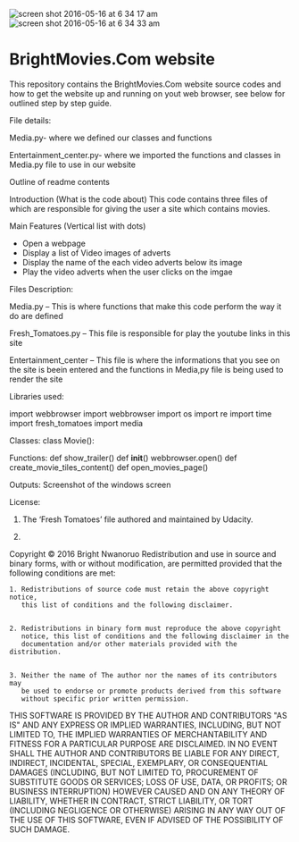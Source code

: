 



![screen shot 2016-05-16 at 6 34 17 am](https://cloud.githubusercontent.com/assets/13493736/15289568/55114440-1b30-11e6-927f-8eb64c511a67.png)
![screen shot 2016-05-16 at 6 34 33 am](https://cloud.githubusercontent.com/assets/13493736/15289576/5ea22ede-1b30-11e6-966f-57676e2e5548.png)


# BrightMovies.Com website





This repository contains the BrightMovies.Com website source codes and how to get the website up and running on yout  web browser, see below for outlined step by step guide.  

File details:

Media.py- where we defined our classes and functions

Entertainment_center.py- where we imported the functions and classes in Media.py file to use in our website

Outline of readme contents

Introduction (What is the code about)
This code contains three files of which are responsible for giving the user a site which contains movies.

Main Features (Vertical list with dots)
-	Open a webpage 
-	Display a list of Video images of adverts
-	Display the name of the each video adverts below its image
-	Play the video adverts when the user clicks on the imgae


Files Description:

Media.py – This is where functions that make this code perform the way it do are defined

Fresh_Tomatoes.py – This file is responsible for play the youtube links in this site

Entertainment_center – This file is where the informations that you see on the site is beein       entered and the functions in Media,py file is being used to render the site

Libraries used:

import webbrowser
import webbrowser
import os
import re
import time
import fresh_tomatoes
import media



Classes:
class Movie():


Functions:
def show_trailer()
def __init__()
webbrowser.open()
def create_movie_tiles_content()
def open_movies_page()

Outputs:
Screenshot of the windows screen

License:

1. The ‘Fresh Tomatoes’ file authored and maintained by Udacity. 


2. 


Copyright © 2016 Bright Nwanoruo 
Redistribution and use in source and binary forms, with or without
modification, are permitted provided that the following conditions are met:


    1. Redistributions of source code must retain the above copyright notice,
       this list of conditions and the following disclaimer.


    2. Redistributions in binary form must reproduce the above copyright
       notice, this list of conditions and the following disclaimer in the
       documentation and/or other materials provided with the distribution.


    3. Neither the name of The author nor the names of its contributors may
       be used to endorse or promote products derived from this software
       without specific prior written permission.


THIS SOFTWARE IS PROVIDED BY THE AUTHOR AND CONTRIBUTORS "AS IS" AND
ANY EXPRESS OR IMPLIED WARRANTIES, INCLUDING, BUT NOT LIMITED TO, THE IMPLIED
WARRANTIES OF MERCHANTABILITY AND FITNESS FOR A PARTICULAR PURPOSE ARE
DISCLAIMED. IN NO EVENT SHALL THE AUTHOR AND CONTRIBUTORS BE LIABLE FOR
ANY DIRECT, INDIRECT, INCIDENTAL, SPECIAL, EXEMPLARY, OR CONSEQUENTIAL DAMAGES
(INCLUDING, BUT NOT LIMITED TO, PROCUREMENT OF SUBSTITUTE GOODS OR SERVICES;
LOSS OF USE, DATA, OR PROFITS; OR BUSINESS INTERRUPTION) HOWEVER CAUSED AND ON
ANY THEORY OF LIABILITY, WHETHER IN CONTRACT, STRICT LIABILITY, OR TORT
(INCLUDING NEGLIGENCE OR OTHERWISE) ARISING IN ANY WAY OUT OF THE USE OF THIS
SOFTWARE, EVEN IF ADVISED OF THE POSSIBILITY OF SUCH DAMAGE.


